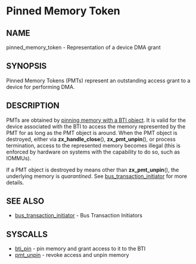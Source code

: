 # Pinned Memory Token

## NAME

pinned_memory_token - Representation of a device DMA grant

## SYNOPSIS

Pinned Memory Tokens (PMTs) represent an outstanding access grant to a device
for performing DMA.

## DESCRIPTION

PMTs are obtained by [pinning memory with a BTI object](../syscalls/bti_pin.md).
It is valid for the device associated with the BTI to access the memory represented
by the PMT for as long as the PMT object is around.  When the PMT object is
destroyed, either via **zx_handle_close**(), **zx_pmt_unpin**(), or process
termination, access to the represented memory becomes illegal (this is
enforced by hardware on systems with the capability to do so, such as IOMMUs).

If a PMT object is destroyed by means other than **zx_pmt_unpin**(), the
underlying memory is *quarantined*.  See
[bus_transaction_initiator](bus_transaction_initiator.md) for more details.

## SEE ALSO

+ [bus_transaction_initiator](bus_transaction_initiator.md) - Bus Transaction Initiators

## SYSCALLS

+ [bti_pin](../syscalls/bti_pin.md) - pin memory and grant access to it to the BTI
+ [pmt_unpin](../syscalls/pmt_unpin.md) - revoke access and unpin memory
